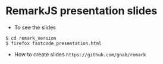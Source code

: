 # RemarkJS presentation slides

* To see the slides
```
$ cd remark_version
$ firefox fastcode_presentation.html
```
* How to create slides `https://github.com/gnab/remark`